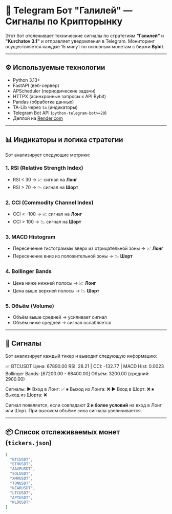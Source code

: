 # 🤖 Telegram Бот "Галилей" — Сигналы по Крипторынку

Этот бот отслеживает технические сигналы по стратегиям **"Галилей"** и **"Kurchatov 3.1"** и отправляет уведомления в Telegram. Мониторинг осуществляется каждые 15 минут по основным монетам с биржи **Bybit**.

---

## ⚙️ Используемые технологии

- Python 3.13+
- FastAPI (веб-сервер)
- APScheduler (периодические задачи)
- HTTPX (асинхронные запросы к API Bybit)
- Pandas (обработка данных)
- TA-Lib через `ta` (индикаторы)
- Telegram Bot API (`python-telegram-bot>=20`)
- Деплой на [Render.com](https://render.com)

---

## 📊 Индикаторы и логика стратегии

Бот анализирует следующие метрики:

### 1. **RSI (Relative Strength Index)**
- RSI < 30 → 📈 сигнал на **Лонг**
- RSI > 70 → 📉 сигнал на **Шорт**

### 2. **CCI (Commodity Channel Index)**
- CCI < -100 → 📈 сигнал на **Лонг**
- CCI > 100 → 📉 сигнал на **Шорт**

### 3. **MACD Histogram**
- Пересечение гистограммы вверх из отрицательной зоны → 📈 **Лонг**
- Пересечение вниз из положительной зоны → 📉 **Шорт**

### 4. **Bollinger Bands**
- Цена ниже нижней полосы → 📈 **Лонг**
- Цена выше верхней полосы → 📉 **Шорт**

### 5. **Объём (Volume)**
- Объём выше средней → усиливает сигнал
- Объём ниже средней → сигнал ослабляется

---

## 🤖 Сигналы

Бот анализирует каждый тикер и выводит следующую информацию:

📈 BTCUSDT
Цена: 67890.00
RSI: 28.21 | CCI: -132.77 | MACD Hist: 0.0023
Bollinger Bands: [67200.00 - 68400.00]
Объём: 3200.00 (средний: 2900.00)

Сигналы:
▶️ Вход в Лонг: ✅
⏹ Выход из Лонга: ❌
▶️ Вход в Шорт: ❌
⏹ Выход из Шорта: ❌

Сигнал появляется, если совпадают **2 и более условий** на вход в Лонг или Шорт. При высоком объёме сила сигнала увеличивается.

---

## 📦 Список отслеживаемых монет (`tickers.json`)

```json
[
  "BTCUSDT",
  "ETHUSDT",
  "AAVEUSDT",
  "SOLUSDT",
  "XMRUSDT",
  "TONUSDT",
  "NEARUSDT",
  "LTCUSDT",
  "APTUSDT",
  "WLDUSDT"
]
